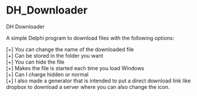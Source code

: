 DH_Downloader
=============

DH Downloader

A simple Delphi program to download files with the following options:<br>

[+] You can change the name of the downloaded file<br>
[+] Can be stored in the folder you want<br>
[+] You can hide the file<br>
[+] Makes the file is started each time you load Windows<br>
[+] Can I charge hidden or normal<br>
[+] I also made a generator that is intended to put a direct download link like dropbox to download a server where you can also change the icon.<br>
